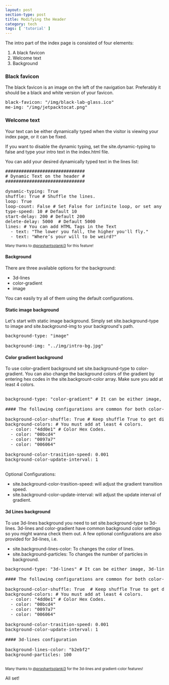 ```yaml
---
layout: post
section-type: post
title: Modifying the Header
category: tech
tags: [ 'tutorial' ]
---
```


The intro part of the index page is consisted of four elements:

<ol>
  <li>A black favicon</li>
  <li>Welcome text</li>
  <li>Background</li>
</ol>

### Black favicon

The black favicon is an image on the left of the navigation bar.
Preferably it should be a black and white version of your favicon.

<pre style="text-align: left">
black-favicon: "/img/black-lab-glass.ico"
me-img: "/img/jetpacktocat.png"
</pre>

### Welcome text

Your text can be either dynamically typed when the visitor is viewing your index page, or it can be fixed.

If you want to disable the dynamic typing, set the site.dynamic-typing to false and type your intro text in the index.html file.

You can add your desired dynamically typed text in the lines list:

<pre style="text-align: left">
##############################
# Dynamic Text on the header #
##############################

dynamic-typing: True
shuffle: True # Shuffle the lines.
loop: True
loop-count: False # Set False for infinite loop, or set any number for finite loop.
type-speed: 10 # Default 10
start-delay: 200 # Default 200
delete-delay: 5000	# Default 5000
lines: # You can add HTML Tags in the Text
  - text: "The lower you fall, the higher you'll fly."
  - text: "Where’s your will to be weird?"
</pre>

<small>Many thanks to <a href="https://github.com/prashantsolanki3" target="blank">@prashantsolanki3</a> for this feature!</small>

#### Background

There are three available options for the background:

* 3d-lines
* color-gradient
* image

You can easily try all of them using the default configurations.

#### Static image background

Let's start with static image background.
Simply set site.background-type to image and site.background-img to your background's path.

<pre style="text-align: left">
background-type: "image"

background-img: "../img/intro-bg.jpg"
</pre>

#### Color gradient background

To use color-gradient background set site.background-type to color-gradient.
You can also change the background colors of the gradient by entering hex codes in the site.backgrount-color array.
Make sure you add at least 4 colors.

<pre style="text-align: left">

background-type: "color-gradient" # It can be either image, 3d-lines or color-gradient.

#### The following configurations are common for both color-gradient and 3d-lines.

background-color-shuffle: True # Keep shuffle True to get different background every time.
background-colors: # You must add at least 4 colors.
  - color: "4dd0e1" # Color Hex Codes.
  - color: "00bcd4"
  - color: "0097a7"
  - color: "006064"

background-color-trasition-speed: 0.001
background-color-update-interval: 1

</pre>

Optional Configurations:

* site.background-color-trasition-speed: will adjust the gradient transition speed.
* site.background-color-update-interval: will adjust the update interval of gradient.

#### 3d Lines background

To use 3d-lines background you need to set site.background-type to 3d-lines.
3d-lines and color-gradient have common background color settings so you might wanna check them out.
A few optional configurations are also provided for 3d-lines, i.e.

* site.background-lines-color: To changes the color of lines.
* site.background-particles: To changes the number of particles in background.

<pre style="text-align: left">
background-type: "3d-lines" # It can be either image, 3d-lines or color-gradient.

#### The following configurations are common for both color-gradient and 3d-lines.

background-color-shuffle: True	# Keep shuffle True to get different background every time.
background-colors: # You must add at least 4 colors.
  - color: "4dd0e1" # Color Hex Codes.
  - color: "00bcd4"
  - color: "0097a7"
  - color: "006064"

background-color-trasition-speed: 0.001
background-color-update-interval: 1

#### 3d-lines configuration

background-lines-color: "b2ebf2"
background-particles: 100

</pre>

<small>Many thanks to <a href="https://github.com/prashantsolanki3" target="blank">@prashantsolanki3</a> for the 3d-lines and gradient-color features!</small>

All set!
